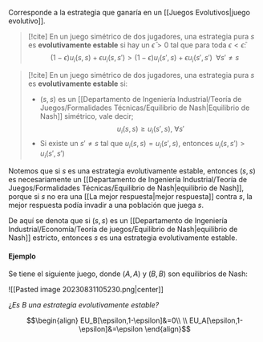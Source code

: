 
Corresponde a la estrategia que ganaría en un [[Juegos Evolutivos|juego evolutivo]]. 

>[!cite] 
>En un juego simétrico de dos jugadores, una estrategia pura $s$ es **evolutivamente estable** si hay un $\bar{\epsilon}>0$ tal que para toda $\epsilon<\bar{\epsilon}$:  
$$(1-\epsilon)u_i(s,s)+\epsilon u_i(s,s')>(1-\epsilon)u_i (s',s)+\epsilon u_i(s',s')\;\;\forall s'\neq s$$

>[!cite] 
> En un juego simétrico de dos jugadores, una estrategia pura $s$ es **evolutivamente estable** si: 
> 
> - $(s,s)$ es un [[Departamento de Ingeniería Industrial/Teoría de Juegos/Formalidades Técnicas/Equilibrio de Nash|Equilibrio de Nash]] simétrico, vale decir; 
> $$u_i(s,s)\geq u_i(s',s),\;\forall s'$$
> - Si existe un $s'\neq s$ tal que $u_i(s,s)=u_i(s',s)$, entonces $u_i(s,s')>u_i(s',s')$ 








Notemos que si $s$ es una estrategia evolutivamente estable, entonces $(s,s)$ es necesariamente un [[Departamento de Ingeniería Industrial/Teoría de Juegos/Formalidades Técnicas/Equilibrio de Nash|equilibrio de Nash]], porque si $s$ no era una [[La mejor respuesta|mejor respuesta]] contra $s$, la mejor respuesta podía invadir a una población que juega $s$. 

De aquí se denota que si $(s,s)$ es un [[Departamento de Ingeniería Industrial/Economía/Teoría de juegos/Equilibrio de Nash|equilibrio de Nash]] estricto, entonces $s$ es una estrategia evolutivamente estable. 
#### Ejemplo 

Se tiene el siguiente juego, donde $(A,A)$ y $(B,B)$ son equilibrios de Nash: 

![[Pasted image 20230831105230.png|center]]

¿*Es $B$ una estrategia evolutivamente estable?* 

$$\begin{align}
EU_B[\epsilon,1-\epsilon]&=0\\  \\
EU_A[\epsilon,1-\epsilon]&=\epsilon
\end{align}$$

